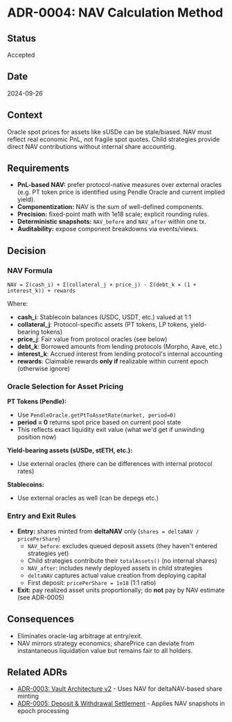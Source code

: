 # ADR-0004: NAV Calculation Method

## Status
Accepted

## Date
2024-09-26

## Context
Oracle spot prices for assets like sUSDe can be stale/biased. NAV must reflect real economic PnL, not fragile spot quotes. Child strategies provide direct NAV contributions without internal share accounting.

## Requirements
- **PnL-based NAV:** prefer protocol-native measures over external oracles (e.g. PT token price is identified using Pendle Oracle and current implied yield).
- **Componentization:** NAV is the sum of well-defined components.
- **Precision:** fixed-point math with 1e18 scale; explicit rounding rules.
- **Deterministic snapshots:** `NAV_before` and `NAV_after` within one tx.
- **Auditability:** expose component breakdowns via events/views.

## Decision

### NAV Formula

```
NAV = Σ(cash_i) + Σ(collateral_j × price_j) - Σ(debt_k × (1 + interest_k)) + rewards
```

Where:
- **cash_i**: Stablecoin balances (USDC, USDT, etc.) valued at 1:1
- **collateral_j**: Protocol-specific assets (PT tokens, LP tokens, yield-bearing tokens)
- **price_j**: Fair value from protocol oracles (see below)
- **debt_k**: Borrowed amounts from lending protocols (Morpho, Aave, etc.)
- **interest_k**: Accrued interest from lending protocol's internal accounting
- **rewards**: Claimable rewards **only if** realizable within current epoch (otherwise ignore)

### Oracle Selection for Asset Pricing

**PT Tokens (Pendle):**
- Use `PendleOracle.getPtToAssetRate(market, period=0)`
- **period = 0** returns spot price based on current pool state
- This reflects exact liquidity exit value (what we'd get if unwinding position now)

**Yield-bearing assets (sUSDe, stETH, etc.):**
- Use external oracles (there can be differences with internal protocol rates)

**Stablecoins:**
- Use external oracles as well (can be depegs etc.)

### Entry and Exit Rules
- **Entry:** shares minted from **deltaNAV** only (`shares = deltaNAV / pricePerShare`)
  - `NAV_before`: excludes queued deposit assets (they haven't entered strategies yet)
  - Child strategies contribute their `totalAssets()` (no internal shares)
  - `NAV_after`: includes newly deployed assets in child strategies
  - `deltaNAV` captures actual value creation from deploying capital
  - First deposit: `pricePerShare = 1e18` (1:1 ratio)
- **Exit:** pay realized asset units proportionally; do **not** pay by NAV estimate (see ADR-0005)

## Consequences
- Eliminates oracle-lag arbitrage at entry/exit.
- NAV mirrors strategy economics; sharePrice can deviate from instantaneous liquidation value but remains fair to all holders.

## Related ADRs
- [ADR-0003: Vault Architecture v2](0003-vault-architecture.md) - Uses NAV for deltaNAV-based share minting
- [ADR-0005: Deposit & Withdrawal Settlement](0005-deposit-withdrawal-settlement.md) - Applies NAV snapshots in epoch processing

